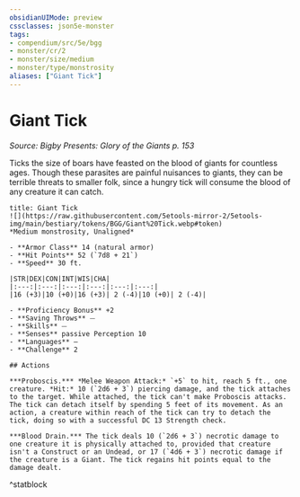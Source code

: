 ```yaml
---
obsidianUIMode: preview
cssclasses: json5e-monster
tags:
- compendium/src/5e/bgg
- monster/cr/2
- monster/size/medium
- monster/type/monstrosity
aliases: ["Giant Tick"]
---
```

# Giant Tick
*Source: Bigby Presents: Glory of the Giants p. 153*  

Ticks the size of boars have feasted on the blood of giants for countless ages. Though these parasites are painful nuisances to giants, they can be terrible threats to smaller folk, since a hungry tick will consume the blood of any creature it can catch.

```ad-statblock
title: Giant Tick
![](https://raw.githubusercontent.com/5etools-mirror-2/5etools-img/main/bestiary/tokens/BGG/Giant%20Tick.webp#token)
*Medium monstrosity, Unaligned*

- **Armor Class** 14 (natural armor)
- **Hit Points** 52 (`7d8 + 21`)
- **Speed** 30 ft.

|STR|DEX|CON|INT|WIS|CHA|
|:---:|:---:|:---:|:---:|:---:|:---:|
|16 (+3)|10 (+0)|16 (+3)| 2 (-4)|10 (+0)| 2 (-4)|

- **Proficiency Bonus** +2
- **Saving Throws** ⏤
- **Skills** ⏤
- **Senses** passive Perception 10
- **Languages** —
- **Challenge** 2

## Actions

***Proboscis.*** *Melee Weapon Attack:* `+5` to hit, reach 5 ft., one creature. *Hit:* 10 (`2d6 + 3`) piercing damage, and the tick attaches to the target. While attached, the tick can't make Proboscis attacks. The tick can detach itself by spending 5 feet of its movement. As an action, a creature within reach of the tick can try to detach the tick, doing so with a successful DC 13 Strength check.

***Blood Drain.*** The tick deals 10 (`2d6 + 3`) necrotic damage to one creature it is physically attached to, provided that creature isn't a Construct or an Undead, or 17 (`4d6 + 3`) necrotic damage if the creature is a Giant. The tick regains hit points equal to the damage dealt.
```
^statblock